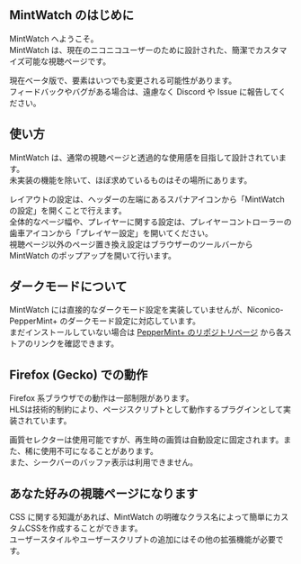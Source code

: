 ## MintWatch のはじめに

MintWatch へようこそ。  
MintWatch は、現在のニコニコユーザーのために設計された、簡潔でカスタマイズ可能な視聴ページです。

現在ベータ版で、要素はいつでも変更される可能性があります。  
フィードバックやバグがある場合は、遠慮なく Discord や Issue に報告してください。

## 使い方

MintWatch は、通常の視聴ページと透過的な使用感を目指して設計されています。  
未実装の機能を除いて、ほぼ求めているものはその場所にあります。

レイアウトの設定は、ヘッダーの左端にあるスパナアイコンから「MintWatch の設定」を開くことで行えます。  
全体的なページ幅や、プレイヤーに関する設定は、プレイヤーコントローラーの歯車アイコンから「プレイヤー設定」を開いてください。   
視聴ページ以外のページ置き換え設定はブラウザーのツールバーから MintWatch のポップアップを開いて行います。

## ダークモードについて

MintWatch には直接的なダークモード設定を実装していませんが、Niconico-PepperMint+ のダークモード設定に対応しています。   
まだインストールしていない場合は [PepperMint+ のリポジトリページ](https://github.com/castella-cake/niconico-peppermint-extension/#readme) から各ストアのリンクを確認できます。

## Firefox (Gecko) での動作

Firefox 系ブラウザでの動作は一部制限があります。  
HLSは技術的制約により、ページスクリプトとして動作するプラグインとして実装されています。

画質セレクターは使用可能ですが、再生時の画質は自動設定に固定されます。また、稀に使用不可になることがあります。  
また、シークバーのバッファ表示は利用できません。

## あなた好みの視聴ページになります

CSS に関する知識があれば、MintWatch の明確なクラス名によって簡単にカスタムCSSを作成することができます。  
ユーザースタイルやユーザースクリプトの追加にはその他の拡張機能が必要です。